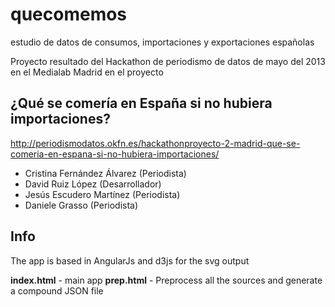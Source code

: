 quecomemos
==========

estudio de datos de consumos, importaciones y exportaciones españolas

Proyecto resultado del Hackathon de periodismo de datos de mayo del 2013 en el Medialab Madrid en el proyecto

¿Qué se comería en España si no hubiera importaciones?
------------------------------------------------------
http://periodismodatos.okfn.es/hackathonproyecto-2-madrid-que-se-comeria-en-espana-si-no-hubiera-importaciones/

- Cristina Fernández Álvarez (Periodista)
- David Ruiz López (Desarrollador)
- Jesús Escudero Martínez (Periodista)
- Daniele Grasso (Periodista)

## Info
The app is based in AngularJs and d3js for the svg output

**index.html** - main app
**prep.html** - Preprocess all the sources and generate a compound JSON file 